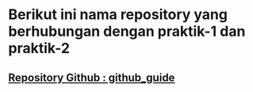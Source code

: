 # **Berikut ini nama repository yang berhubungan dengan praktik-1 dan praktik-2**

## [**Repository Github : github_guide**](https://github.com/FathaGhaniAlRauf/github_guide/)